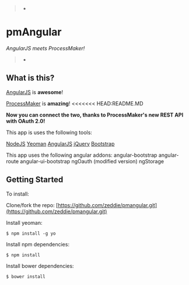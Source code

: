 > -
# pmAngular
*AngularJS meets ProcessMaker!*
>
> -

## What is this?
[AngularJS](https://angularjs.org/) is **awesome**!

[ProcessMaker](http://www.processmaker.com/) is **amazing**!
<<<<<<< HEAD:README.MD

**Now you can connect the two, thanks to ProcessMaker's new REST API with OAuth 2.0!**

This app is uses the following tools:

[NodeJS](http://nodejs.org/)
[Yeoman](http://yeoman.io/)
[AngularJS](https://angularjs.org/)
[jQuery](http://jquery.com/)
[Bootstrap](http://getbootstrap.com/)

This app uses the following angular addons:
angular-bootstrap
angular-route
angular-ui-bootstrap
ngOauth (modified version)
ngStorage

## Getting Started

To install:

Clone/fork the repo: [https://github.com/zeddie/pmangular.git](https://github.com/zeddie/pmangular.git)

Install yeoman:
```
$ npm install -g yo
```

Install npm dependencies:
```
$ npm install
```

Install bower dependencies:
```
$ bower install
```